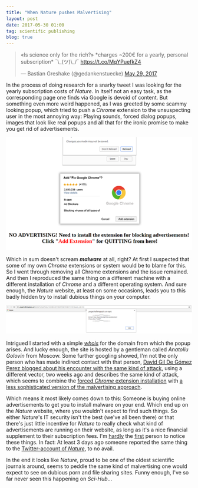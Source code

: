 ```yaml
---
title: "When Nature pushes Malvertising"
layout: post
date: 2017-05-30 01:00
tag: scientific publishing
blog: true
---
```

<blockquote class="twitter-tweet" data-lang="en"><p lang="en" dir="ltr">«Is science only for the rich?» *charges ~200€ for a yearly, personal subscription*  ¯\_(ツ)\_/¯ <a href="https://t.co/MqYPuefkZ4">https://t.co/MqYPuefkZ4</a></p>&mdash; Bastian Greshake (@gedankenstuecke) <a href="https://twitter.com/gedankenstuecke/status/869180878198591489">May 29, 2017</a></blockquote>
<script async src="//platform.twitter.com/widgets.js" charset="utf-8"></script>

In the process of doing research for a snarky tweet I was looking for the yearly subscription costs of *Nature*. In itself not an easy task, as the corresponding page one finds via Google is devoid of content. But something even more weird happened, as I was greeted by some scammy looking popup, which tried to push a *Chrome* extension to the unsuspecting user in the most annoying way: Playing sounds, forced dialog popups, images that look like real popups and all that for the ironic promise to make you get rid of advertisements.

![popup](/assets/images/nature-malvertising2.png)

Which in sum doesn't scream ***malware*** at all, right? At first I suspected that some of my own *Chrome* extensions or system would be to blame for this. So I went through removing all Chrome extensions and the issue remained. And then I reproduced the same thing on a different machine with a different installation of *Chrome* and a different operating system. And sure enough, the *Nature* website, at least on some occasions, leads you to this badly hidden try to install dubious things on your computer.

[![popup](/assets/images/nature-malvertising1.png)](/assets/images/nature-malvertising1.png)

Intrigued I started with a simple [*whois*](https://www.whois.com/whois/yogachallengepix.us) for the domain from which the popup arises. And lucky enough, the site is hosted by a gentleman called *Anatoliu Golovin* from Moscow. Some further googling showed, I'm not the only person who has made indirect contact with that person, [David Gil De Gómez Perez blogged about his encounter with the same kind of attack](http://studiosi.es/malware-basics-analyzing-a-possible-malware-inside-a-chrome-extension), using a different vector, two weeks ago and describes the same kind of attack, which seems to combine the [forced *Chrome* extension installation](https://blog.malwarebytes.com/cybercrime/2016/11/forced-into-installing-a-chrome-extension/) with [a less sophisticated version of the malvertising approach](https://blog.malwarebytes.com/cybercrime/2017/05/roughted-the-anti-ad-blocker-malvertiser).

Which means it most likely comes down to this: Someone is buying online advertisements to get you to install malware on your end. Which end up on the *Nature* website, where you wouldn't expect to find such things. So either *Nature*'s IT security isn't the best (we've all been there) or that there's just little incentive for *Nature* to really check what kind of advertisements are running on their website, as long as it's a nice financial supplement to their subscription fees. I'm [hardly](https://twitter.com/chlobro12345678/status/869302155710255107) the [first](https://twitter.com/niederhuth/status/869188314255032320) person to notice these things. In fact: At least 3 days ago someone reported the same thing to the [Twitter-account of *Nature*](https://twitter.com/ResearchDepos/status/868273381971513344), to no avail.

In the end it looks like *Nature*, proud to be one of the oldest scientific journals around, seems to peddle the same kind of malvertising one would expect to see on dubious porn and file sharing sites. Funny enough, I've so far never seen this happening on *Sci-Hub*…
